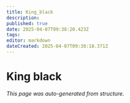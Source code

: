 ```yaml
---
title: King_black
description: 
published: true
date: 2025-04-07T09:38:20.423Z
tags: 
editor: markdown
dateCreated: 2025-04-07T09:38:18.371Z
---
```


# King black

*This page was auto-generated from structure.*